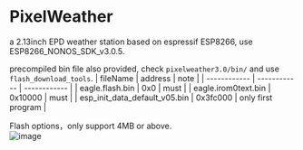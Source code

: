 # PixelWeather
a 2.13inch EPD weather station based on espressif ESP8266, use ESP8266_NONOS_SDK_v3.0.5.  

precompiled bin file also provided, check `pixelweather3.0/bin/` and use `flash_download_tools`.
| fileName  | address  | note  |
| ------------ | ------------ | ------------ |
| eagle.flash.bin  | 0x0  | must  |
| eagle.irom0text.bin  | 0x10000  | must  |
| esp_init_data_default_v05.bin  | 0x3fc000  | only first program |

Flash options，only support 4MB or above.  
![image](https://img2023.cnblogs.com/blog/1928719/202312/1928719-20231209212630858-1674974840.png)  
